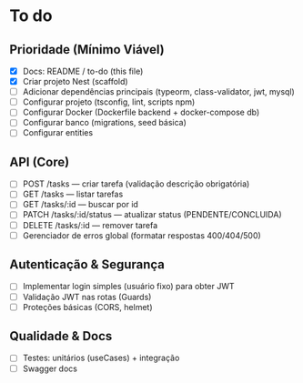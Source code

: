 # To do

## Prioridade (Mínimo Viável)

- [x] Docs: README / to-do (this file)
- [x] Criar projeto Nest (scaffold)
- [ ] Adicionar dependências principais (typeorm, class-validator, jwt, mysql)
- [ ] Configurar projeto (tsconfig, lint, scripts npm)
- [ ] Configurar Docker (Dockerfile backend + docker-compose db)
- [ ] Configurar banco (migrations, seed básica)
- [ ] Configurar entities

## API (Core)

- [ ] POST /tasks — criar tarefa (validação descrição obrigatória)
- [ ] GET /tasks — listar tarefas
- [ ] GET /tasks/:id — buscar por id
- [ ] PATCH /tasks/:id/status — atualizar status (PENDENTE/CONCLUIDA)
- [ ] DELETE /tasks/:id — remover tarefa
- [ ] Gerenciador de erros global (formatar respostas 400/404/500)

## Autenticação & Segurança

- [ ] Implementar login simples (usuário fixo) para obter JWT
- [ ] Validação JWT nas rotas (Guards)
- [ ] Proteções básicas (CORS, helmet)

## Qualidade & Docs

- [ ] Testes: unitários (useCases) + integração
- [ ] Swagger docs
